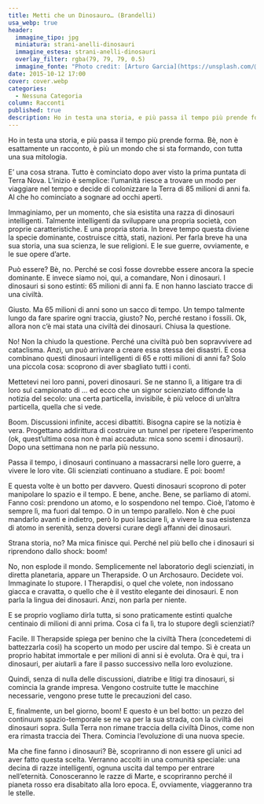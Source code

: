 ```yaml
---
title: Metti che un Dinosauro… (Brandelli)
usa_webp: true
header:
  immagine_tipo: jpg
  miniatura: strani-anelli-dinosauri
  immagine_estesa: strani-anelli-dinosauri
  overlay_filter: rgba(79, 79, 79, 0.5)
  immagine_fonte: "Photo credit: [Arturo Garcia](https://unsplash.com/@arturomontes)"
date: 2015-10-12 17:00
cover: cover.webp
categories:
  - Nessuna Categoria
column: Racconti
published: true
description: Ho in testa una storia, e più passa il tempo più prende forma. Bè, non è esattamente un racconto, è più un mondo che si sta formando, con tutta una sua mitologia. E’ una cosa strana.
---
```


Ho in testa una storia, e più passa il tempo più prende forma.
Bè, non è esattamente un racconto, è più un mondo che si sta formando, con tutta una sua mitologia.

E’ una cosa strana. Tutto è cominciato dopo aver visto la prima puntata di Terra Nova. L’inizio è semplice: l’umanità riesce a trovare un modo per viaggiare nel tempo e decide di colonizzare la Terra di 85 milioni di anni fa. Al che ho cominciato a sognare ad occhi aperti.

Immaginiamo, per un momento, che sia esistita una razza di dinosauri intelligenti. Talmente intelligenti da sviluppare una propria società, con proprie caratteristiche. E una propria storia. In breve tempo questa diviene la specie dominante, costruisce città, stati, nazioni. Per farla breve ha una sua storia, una sua scienza, le sue religioni. E le sue guerre, ovviamente, e le sue opere d’arte.

Può essere? Bè, no. Perché se così fosse dovrebbe essere ancora la specie dominante. E invece siamo noi, qui, a comandare, Non i dinosauri. I dinosauri si sono estinti: 65 milioni di anni fa. E non hanno lasciato tracce di una civiltà.

Giusto. Ma 65 milioni di anni sono un sacco di tempo. Un tempo talmente lungo da fare sparire ogni traccia, giusto? No, perché restano i fossili. Ok, allora non c’è mai stata una civiltà dei dinosauri. Chiusa la questione.

No! Non la chiudo la questione. Perché una civiltà può ben sopravvivere ad cataclisma. Anzi, un può arrivare a creare essa stessa dei disastri. E cosa combinano questi dinosauri intelligenti di 65 e rotti milioni di anni fa? Solo una piccola cosa: scoprono di aver sbagliato tutti i conti.

Mettetevi nei loro panni, poveri dinosauri. Se ne stanno lì, a litigare tra di loro sul campionato di … ed ecco che un signor scienziato diffonde la notizia del secolo: una certa particella, invisibile, è più veloce di un’altra particella, quella che si vede.

Boom. Discussioni infinite, accesi dibattiti. Bisogna capire se la notizia è vera. Progettano addirittura di costruire un tunnel per ripetere l’esperimento (ok, quest’ultima cosa non è mai accaduta: mica sono scemi i dinosauri). Dopo una settimana non ne parla più nessuno.

Passa il tempo, i dinosauri continuano a massacrarsi nelle loro guerre, a vivere le loro vite. Gli scienziati continuano a studiare. E poi: boom!

E questa volte è un botto per davvero. Questi dinosauri scoprono di poter manipolare lo spazio e il tempo. E bene, anche. Bene, se parliamo di atomi. Fanno così: prendono un atomo, e lo sospendono nel tempo. Cioè, l’atomo è sempre lì, ma fuori dal tempo. O in un tempo parallelo. Non è che puoi mandarlo avanti e indietro, però lo puoi lasciare lì, a vivere la sua esistenza di atomo in serenità, senza doversi curare degli affanni dei dinosauri.

Strana storia, no? Ma mica finisce qui. Perché nel più bello che i dinosauri si riprendono dallo shock: boom!

No, non esplode il mondo. Semplicemente nel laboratorio degli scienziati, in diretta planetaria, appare un Therapside. O un Archosauro. Decidete voi. Immaginate lo stupore. I Therapdisi, o quel che volete, non indossano giacca e cravatta, o quello che è il vestito elegante dei dinosauri. E non parla la lingua dei dinosauri. Anzi, non parla per niente.

E se proprio vogliamo dirla tutta, si sono praticamente estinti qualche centinaio di milioni di anni prima. Cosa ci fa lì, tra lo stupore degli scienziati?

Facile. Il Therapside spiega per benino che la civiltà Thera (concedetemi di battezzarla così) ha scoperto un modo per uscire dal tempo. Sì è creata un proprio habitat immortale e per milioni di anni si è evoluta. Ora è qui, tra i dinosauri, per aiutarli a fare il passo successivo nella loro evoluzione.

Quindi, senza di nulla delle discussioni, diatribe e litigi tra dinosauri, si comincia la grande impresa. Vengono costruite tutte le macchine necessarie, vengono prese tutte le precauzioni del caso.

E, finalmente, un bel giorno, boom!
E questo è un bel botto: un pezzo del continuum spazio-temporale se ne va per la sua strada, con la civiltà dei dinosauri sopra. Sulla Terra non rimane traccia della civiltà Dinos, come non era rimasta traccia dei Thera. Comincia l’evoluzione di una nuova specie.

Ma che fine fanno i dinosauri? Bè, scopriranno di non essere gli unici ad aver fatto questa scelta. Verranno accolti in una comunità speciale: una decina di razze intelligenti, ognuna uscita dal tempo per entrare nell’eternità. Conosceranno le razze di Marte, e scopriranno perché il pianeta rosso era disabitato alla loro epoca. E, ovviamente, viaggeranno tra le stelle.
